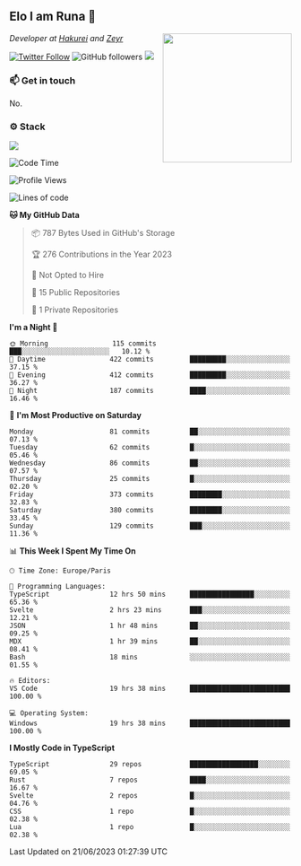 <h2>Elo I am Runa 🐔</h2>
<img align='right' src="https://imgur.com/Idjj7mk.png" width="230">
<p><em>Developer at <a href="https://github.com/hakureiapp">Hakurei</a> and <a href="https://github.com/zeyrbot">Zeyr</a></em></p>

[![Twitter Follow](https://img.shields.io/twitter/follow/ruunao?label=Follow)](https://twitter.com/intent/follow?screen_name=ruunao)
![GitHub followers](https://img.shields.io/github/followers/ruunao?label=Follow&style=social)
![](https://komarev.com/ghpvc/?username=ruunao&color=blue)

### 📫 Get in touch
No.

### ⚙️ Stack
![](https://skillicons.dev/icons?i=git,docker,js,ts,cloudflare,css,deno,express,cpp,rust,arduino,graphql,html,nestjs,react,apollo,bash,lua,nextjs,nodejs,ps,powershell,neovim,postgres,tailwind,prisma)

<!--START_SECTION:waka-->
![Code Time](http://img.shields.io/badge/Code%20Time-66%20hrs%2022%20mins-blue)

![Profile Views](http://img.shields.io/badge/Profile%20Views-16-blue)

![Lines of code](https://img.shields.io/badge/From%20Hello%20World%20I%27ve%20Written-436.8%20thousand%20lines%20of%20code-blue)

**🐱 My GitHub Data** 

> 📦 787 Bytes Used in GitHub's Storage 
 > 
> 🏆 276 Contributions in the Year 2023
 > 
> 🚫 Not Opted to Hire
 > 
> 📜 15 Public Repositories 
 > 
> 🔑 1 Private Repositories 
 > 
**I'm a Night 🦉** 

```text
🌞 Morning                115 commits         ███░░░░░░░░░░░░░░░░░░░░░░   10.12 % 
🌆 Daytime                422 commits         █████████░░░░░░░░░░░░░░░░   37.15 % 
🌃 Evening                412 commits         █████████░░░░░░░░░░░░░░░░   36.27 % 
🌙 Night                  187 commits         ████░░░░░░░░░░░░░░░░░░░░░   16.46 % 
```
📅 **I'm Most Productive on Saturday** 

```text
Monday                   81 commits          ██░░░░░░░░░░░░░░░░░░░░░░░   07.13 % 
Tuesday                  62 commits          █░░░░░░░░░░░░░░░░░░░░░░░░   05.46 % 
Wednesday                86 commits          ██░░░░░░░░░░░░░░░░░░░░░░░   07.57 % 
Thursday                 25 commits          █░░░░░░░░░░░░░░░░░░░░░░░░   02.20 % 
Friday                   373 commits         ████████░░░░░░░░░░░░░░░░░   32.83 % 
Saturday                 380 commits         ████████░░░░░░░░░░░░░░░░░   33.45 % 
Sunday                   129 commits         ███░░░░░░░░░░░░░░░░░░░░░░   11.36 % 
```


📊 **This Week I Spent My Time On** 

```text
🕑︎ Time Zone: Europe/Paris

💬 Programming Languages: 
TypeScript               12 hrs 50 mins      ████████████████░░░░░░░░░   65.36 % 
Svelte                   2 hrs 23 mins       ███░░░░░░░░░░░░░░░░░░░░░░   12.21 % 
JSON                     1 hr 48 mins        ██░░░░░░░░░░░░░░░░░░░░░░░   09.25 % 
MDX                      1 hr 39 mins        ██░░░░░░░░░░░░░░░░░░░░░░░   08.41 % 
Bash                     18 mins             ░░░░░░░░░░░░░░░░░░░░░░░░░   01.55 % 

🔥 Editors: 
VS Code                  19 hrs 38 mins      █████████████████████████   100.00 % 

💻 Operating System: 
Windows                  19 hrs 38 mins      █████████████████████████   100.00 % 
```

**I Mostly Code in TypeScript** 

```text
TypeScript               29 repos            █████████████████░░░░░░░░   69.05 % 
Rust                     7 repos             ████░░░░░░░░░░░░░░░░░░░░░   16.67 % 
Svelte                   2 repos             █░░░░░░░░░░░░░░░░░░░░░░░░   04.76 % 
CSS                      1 repo              █░░░░░░░░░░░░░░░░░░░░░░░░   02.38 % 
Lua                      1 repo              █░░░░░░░░░░░░░░░░░░░░░░░░   02.38 % 
```




 Last Updated on 21/06/2023 01:27:39 UTC
<!--END_SECTION:waka-->


<!--
<p align="center">
     <a href="https://discord.gg/HhybNhchcC"><img src="https://invidget.switchblade.xyz/sejc7TnX6N" align="center" ><a>
</p> 
-->
